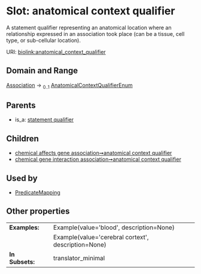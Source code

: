 
# Slot: anatomical context qualifier


A statement qualifier representing an anatomical location where an relationship expressed in an association took place (can be a tissue, cell type, or sub-cellular location).

URI: [biolink:anatomical_context_qualifier](https://w3id.org/biolink/vocab/anatomical_context_qualifier)


## Domain and Range

[Association](Association.md) &#8594;  <sub>0..1</sub> [AnatomicalContextQualifierEnum](AnatomicalContextQualifierEnum.md)

## Parents

 *  is_a: [statement qualifier](statement_qualifier.md)

## Children

 *  [chemical affects gene association➞anatomical context qualifier](chemical_affects_gene_association_anatomical_context_qualifier.md)
 *  [chemical gene interaction association➞anatomical context qualifier](chemical_gene_interaction_association_anatomical_context_qualifier.md)

## Used by

 * [PredicateMapping](PredicateMapping.md)

## Other properties

|  |  |  |
| --- | --- | --- |
| **Examples:** | | Example(value='blood', description=None) |
|  | | Example(value='cerebral cortext', description=None) |
| **In Subsets:** | | translator_minimal |

